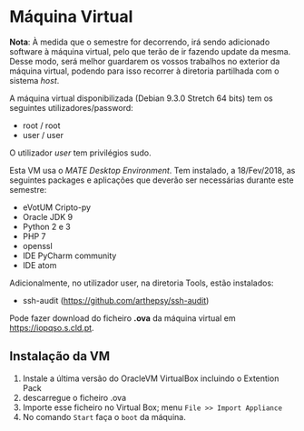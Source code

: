 # Máquina Virtual

**Nota**: À medida que o semestre for decorrendo, irá sendo adicionado software à máquina virtual, pelo que terão de ir fazendo update da mesma. Desse modo, será melhor guardarem os vossos trabalhos no exterior da máquina virtual, podendo para isso recorrer à diretoria partilhada com o sistema *host*.

A máquina virtual disponibilizada (Debian 9.3.0 Stretch 64 bits) tem os seguintes utilizadores/password:
+ root / root
+ user / user

O utilizador *user* tem privilégios sudo.

Esta VM usa  o *MATE  Desktop Environment*. Tem instalado, a 18/Fev/2018, as seguintes packages e aplicações que deverão ser necessárias durante este semestre:
+ eVotUM Cripto-py
+ Oracle JDK 9
+ Python 2 e 3
+ PHP 7
+ openssl
+ IDE PyCharm community
+ IDE atom

Adicionalmente, no utilizador user, na diretoria Tools, estão instalados:
+ ssh-audit (https://github.com/arthepsy/ssh-audit)

Pode fazer download do ficheiro **.ova** da máquina virtual em https://iopqso.s.cld.pt.

## Instalação da VM

  1. Instale  a última versão do OracleVM VirtualBox incluindo o  Extention Pack
  2. descarregue o ficheiro .ova
  3. Importe esse ficheiro no Virtual Box; menu   `File >> Import Appliance`
  4. No comando `Start`  faça o `boot` da máquina.
